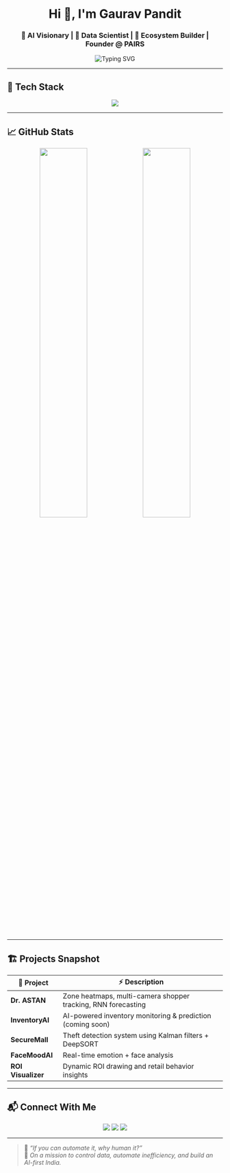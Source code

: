 <h1 align="center">Hi 👋, I'm Gaurav Pandit</h1>
<h3 align="center">🚀 AI Visionary | 🧠 Data Scientist | 🎯 Ecosystem Builder | Founder @ PAIRS</h3>

<p align="center">
  <img src="https://readme-typing-svg.herokuapp.com?font=Fira+Code&pause=1000&center=true&width=435&lines=Founder+of+PAIRS+%F0%9F%9A%80;Building+AI+Retail+Ecosystems+%F0%9F%93%88;Dreaming+Big.+Executing+Smart.;India's+Next+AI+Disruptor+%F0%9F%87%AE%F0%9F%87%B3" alt="Typing SVG" />
</p>

---

## 🧰 Tech Stack

<p align="center">
  <img src="https://skillicons.dev/icons?i=python,pytorch,opencv,flask,powerbi,yolo,opencv,github,vscode,linux,html,css,js" />
</p>

---

## 📈 GitHub Stats 

<p align="center">
  <img width="47%" src="https://github-readme-stats-git-masterrstaa-rickstaa.vercel.app/api?username=gauravpandit27&show_icons=true&theme=tokyonight&hide_border=true" />
  <img width="47%" src="https://github-readme-stats-git-masterrstaa-rickstaa.vercel.app/api/top-langs/?username=gauravpandit27&layout=compact&theme=tokyonight&hide_border=true" />
</p>

---


## 🏗️ Projects Snapshot

| 🚀 Project      | ⚡ Description |
|----------------|---------------|
| **Dr. ASTAN**  | Zone heatmaps, multi-camera shopper tracking, RNN forecasting |
| **InventoryAI**| AI-powered inventory monitoring & prediction (coming soon) |
| **SecureMall** | Theft detection system using Kalman filters + DeepSORT |
| **FaceMoodAI** | Real-time emotion + face analysis |
| **ROI Visualizer** | Dynamic ROI drawing and retail behavior insights |

---

## 📬 Connect With Me

<p align="center">
  <a href="https://linkedin.com/in/gauravpandit07"><img src="https://img.shields.io/badge/-LinkedIn-0A66C2?style=for-the-badge&logo=linkedin&logoColor=white" /></a>
  <a href="https://github.com/gauravpandit07"><img src="https://img.shields.io/badge/-GitHub-181717?style=for-the-badge&logo=github&logoColor=white" /></a>
  <a href="mailto:gauravpanditoffical@gmail.com"><img src="https://img.shields.io/badge/-Email-D14836?style=for-the-badge&logo=gmail&logoColor=white" /></a>
</p>

---

> 🧠 *“If you can automate it, why human it?”*  
> 💼 *On a mission to control data, automate inefficiency, and build an AI-first India.*
